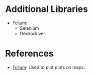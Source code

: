 

# Additional Libraries
+ Folium:
    + Selenium
    + Geckodriver


# References
+ [Folium](https://github.com/python-visualization/folium): Used to plot plots on maps.

